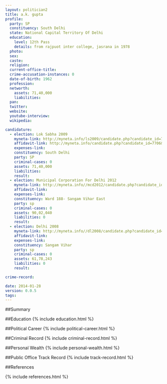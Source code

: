 ```yaml
---
layout: politician2
title: a.k. gupta
profile: 
  party: SP
  constituency: South Delhi
  state: National Capital Territory Of Delhi
  education: 
    level: 12th Pass
    details: from rajpuot inter college, jasrana in 1978
  photo: 
  sex: 
  caste: 
  religion: 
  current-office-title: 
  crime-accusation-instances: 0
  date-of-birth: 1962
  profession: 
  networth: 
    assets: 71,40,000
    liabilities: 
  pan: 
  twitter: 
  website: 
  youtube-interview: 
  wikipedia: 

candidature: 
  - election: Lok Sabha 2009
    myneta-link: http://myneta.info/ls2009/candidate.php?candidate_id=7706
    affidavit-link: http://myneta.info/candidate.php?candidate_id=7706&scan=original
    expenses-link: 
    constituency: South Delhi 
    party: SP
    criminal-cases: 0
    assets: 71,40,000
    liabilities: 
    result:  
  - election: Municipal Corporation For Delhi 2012
    myneta-link: http://myneta.info//mcd2012/candidate.php?candidate_id=2523
    affidavit-link: 
    expenses-link: 
    constituency: Ward 188- Sangam Vihar East 
    party: sp
    criminal-cases: 0
    assets: 90,02,040
    liabilities: 0
    result:  
  - election: Delhi 2008
    myneta-link: http://myneta.info//dl2008/candidate.php?candidate_id=331
    affidavit-link: 
    expenses-link: 
    constituency: Sangam Vihar 
    party: sp
    criminal-cases: 0
    assets: 61,78,243
    liabilities: 0
    result:  

crime-record: 

date: 2014-01-28
version: 0.0.5
tags: 
---
```

##Summary


##Education
{% include education.html %}


##Political Career
{% include political-career.html %}


##Criminal Record
{% include criminal-record.html %}


##Personal Wealth
{% include personal-wealth.html %}


##Public Office Track Record
{% include track-record.html %}


##References


{% include references.html %}
